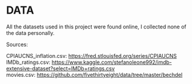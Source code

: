 # DATA  
All the datasets used in this project were found online, I collected none of the data personally.

Sources:

CPIAUCNS_inflation.csv: https://fred.stlouisfed.org/series/CPIAUCNS  
IMDb_ratings.csv: https://www.kaggle.com/stefanoleone992/imdb-extensive-dataset?select=IMDb+ratings.csv  
movies.csv: https://github.com/fivethirtyeight/data/tree/master/bechdel  